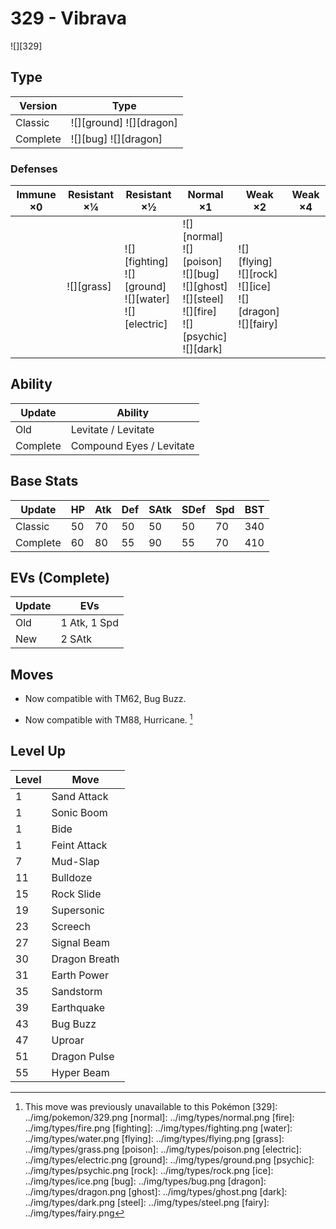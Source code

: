 # 329 - Vibrava
![][329]

## Type

Version  | Type
---      | ---
Classic  | ![][ground]  ![][dragon]
Complete | ![][bug]  ![][dragon]

### Defenses

Immune ×0 | Resistant ×¼   | Resistant ×½                                                    | Normal ×1                                                                                                        | Weak ×2                                                               | Weak ×4
---       | ---            | ---                                                             | ---                                                                                                              | ---                                                                   | ---
&nbsp;    | ![][grass]<br> | ![][fighting]<br>![][ground]<br>![][water]<br>![][electric]<br> | ![][normal]<br>![][poison]<br>![][bug]<br>![][ghost]<br>![][steel]<br>![][fire]<br>![][psychic]<br>![][dark]<br> | ![][flying]<br>![][rock]<br>![][ice]<br>![][dragon]<br>![][fairy]<br> | &nbsp;

## Ability

Update   | Ability
---      | ---
Old      | Levitate / Levitate
Complete | Compound Eyes / Levitate

## Base Stats

Update   | HP  | Atk | Def | SAtk | SDef | Spd | BST
---      | --- | --- | --- | ---  | ---  | --- | ---
Classic  | 50  | 70  | 50  | 50   | 50   | 70  | 340
Complete | 60  | 80  | 55  | 90   | 55   | 70  | 410

## EVs (Complete)

Update | EVs
---    | ---
Old    | 1 Atk, 1 Spd
New    | 2 SAtk

## Moves

 - Now compatible with TM62, Bug Buzz.

 - Now compatible with TM88, Hurricane. [^1]

## Level Up

Level | Move
---   | ---
1     | Sand Attack
1     | Sonic Boom
1     | Bide
1     | Feint Attack
7     | Mud-Slap
11    | Bulldoze
15    | Rock Slide
19    | Supersonic
23    | Screech
27    | Signal Beam
30    | Dragon Breath
31    | Earth Power
35    | Sandstorm
39    | Earthquake
43    | Bug Buzz
47    | Uproar
51    | Dragon Pulse
55    | Hyper Beam

[^1]: This move was previously unavailable to this Pokémon
[329]: ../img/pokemon/329.png
[normal]: ../img/types/normal.png
[fire]: ../img/types/fire.png
[fighting]: ../img/types/fighting.png
[water]: ../img/types/water.png
[flying]: ../img/types/flying.png
[grass]: ../img/types/grass.png
[poison]: ../img/types/poison.png
[electric]: ../img/types/electric.png
[ground]: ../img/types/ground.png
[psychic]: ../img/types/psychic.png
[rock]: ../img/types/rock.png
[ice]: ../img/types/ice.png
[bug]: ../img/types/bug.png
[dragon]: ../img/types/dragon.png
[ghost]: ../img/types/ghost.png
[dark]: ../img/types/dark.png
[steel]: ../img/types/steel.png
[fairy]: ../img/types/fairy.png
